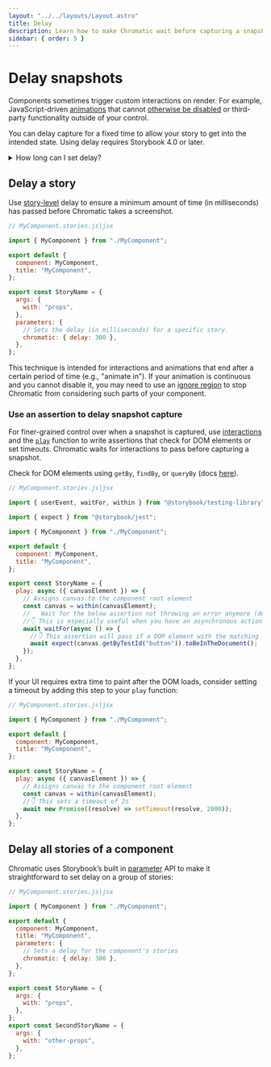 ```yaml
---
layout: "../../layouts/Layout.astro"
title: Delay
description: Learn how to make Chromatic wait before capturing a snapshot
sidebar: { order: 5 }
---
```


# Delay snapshots

Components sometimes trigger custom interactions on render. For example, JavaScript-driven [animations](animations#javascript-animations) that cannot [otherwise be disabled](snapshots#improve-snapshot-consistency) or third-party functionality outside of your control.

You can delay capture for a fixed time to allow your story to get into the intended state. Using delay requires Storybook 4.0 or later.

<details>
<summary>How long can I set delay?</summary>

The maximum time for snapshot capture is 15s. Your story should finish loading resources and be ready to capture in 15s.

</details>

## Delay a story

Use [story-level](https://storybook.js.org/docs/react/writing-stories/parameters#story-parameters) delay to ensure a minimum amount of time (in milliseconds) has passed before Chromatic takes a screenshot.

```js
// MyComponent.stories.js|jsx

import { MyComponent } from "./MyComponent";

export default {
  component: MyComponent,
  title: "MyComponent",
};

export const StoryName = {
  args: {
    with: "props",
  },
  parameters: {
    // Sets the delay (in milliseconds) for a specific story.
    chromatic: { delay: 300 },
  },
};
```

This technique is intended for interactions and animations that end after a certain period of time (e.g., "animate in"). If your animation is continuous and you cannot disable it, you may need to use an [ignore region](ignoring-elements) to stop Chromatic from considering such parts of your component.

### Use an assertion to delay snapshot capture

For finer-grained control over when a snapshot is captured, use [interactions](interactions) and the [`play`](https://storybook.js.org/docs/react/writing-stories/play-function) function to write assertions that check for DOM elements or set timeouts. Chromatic waits for interactions to pass before capturing a snapshot.

Check for DOM elements using `getBy`, `findBy`, or `queryBy` (docs [here](https://testing-library.com/docs/dom-testing-library/cheatsheet/#queries)).

```javascript
// MyComponent.stories.js|jsx

import { userEvent, waitFor, within } from "@storybook/testing-library";

import { expect } from "@storybook/jest";

import { MyComponent } from "./MyComponent";

export default {
  component: MyComponent,
  title: "MyComponent",
};

export const StoryName = {
  play: async ({ canvasElement }) => {
    // Assigns canvas to the component root element
    const canvas = within(canvasElement);
    //   Wait for the below assertion not throwing an error anymore (default timeout is 1000ms)
    //👇 This is especially useful when you have an asynchronous action or component that you want to wait for
    await waitFor(async () => {
      //👇 This assertion will pass if a DOM element with the matching id exists
      await expect(canvas.getByTestId("button")).toBeInTheDocument();
    });
  },
};
```

If your UI requires extra time to paint after the DOM loads, consider setting a timeout by adding this step to your `play` function:

```javascript
// MyComponent.stories.js|jsx

import { MyComponent } from "./MyComponent";

export default {
  component: MyComponent,
  title: "MyComponent",
};

export const StoryName = {
  play: async ({ canvasElement }) => {
    // Assigns canvas to the component root element
    const canvas = within(canvasElement);
    //👇 This sets a timeout of 2s
    await new Promise((resolve) => setTimeout(resolve, 2000));
  },
};
```

## Delay all stories of a component

Chromatic uses Storybook’s built in [parameter](https://storybook.js.org/docs/react/writing-stories/parameters#component-parameters) API to make it straightforward to set delay on a group of stories:

```js
// MyComponent.stories.js|jsx

import { MyComponent } from "./MyComponent";

export default {
  component: MyComponent,
  title: "MyComponent",
  parameters: {
    // Sets a delay for the component's stories
    chromatic: { delay: 300 },
  },
};

export const StoryName = {
  args: {
    with: "props",
  },
};
export const SecondStoryName = {
  args: {
    with: "other-props",
  },
};
```
